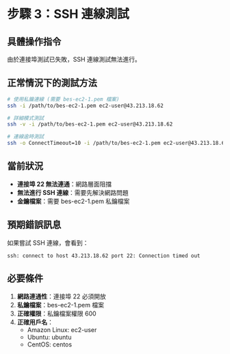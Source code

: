 # 步驟 3：SSH 連線測試

## 具體操作指令
由於連接埠測試已失敗，SSH 連線測試無法進行。

## 正常情況下的測試方法
```bash
# 使用私鑰連線 (需要 bes-ec2-1.pem 檔案)
ssh -i /path/to/bes-ec2-1.pem ec2-user@43.213.18.62

# 詳細模式測試
ssh -v -i /path/to/bes-ec2-1.pem ec2-user@43.213.18.62

# 連線逾時測試
ssh -o ConnectTimeout=10 -i /path/to/bes-ec2-1.pem ec2-user@43.213.18.62
```

## 當前狀況
- **連接埠 22 無法連通**：網路層面阻擋
- **無法進行 SSH 連線**：需要先解決網路問題
- **金鑰檔案**：需要 bes-ec2-1.pem 私鑰檔案

## 預期錯誤訊息
如果嘗試 SSH 連線，會看到：
```
ssh: connect to host 43.213.18.62 port 22: Connection timed out
```

## 必要條件
1. **網路連通性**：連接埠 22 必須開放
2. **私鑰檔案**：bes-ec2-1.pem 檔案
3. **正確權限**：私鑰檔案權限 600
4. **正確用戶名**：
   - Amazon Linux: ec2-user
   - Ubuntu: ubuntu
   - CentOS: centos